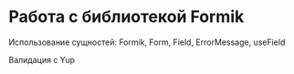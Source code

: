 # Работа с библиотекой Formik

Использование сущностей: Formik, Form, Field, ErrorMessage, useField

Валидация с Yup